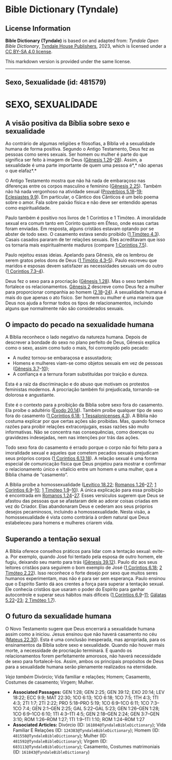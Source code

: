# Bible Dictionary (Tyndale)

## License Information

**Bible Dictionary (Tyndale)** is based on and adapted from: _Tyndale Open Bible Dictionary_, [Tyndale House Publishers](https://tyndaleopenresources.com/), 2023, which is licensed under a [CC BY-SA 4.0 license](https://creativecommons.org/licenses/by-sa/4.0/legalcode.en).

This markdown version is provided under the same license.



--------------------------------

## Sexo, Sexualidade (id: 481579)

SEXO, SEXUALIDADE
=================

A visão positiva da Bíblia sobre sexo e sexualidade
---------------------------------------------------

Ao contrário de algumas religiões e filosofias, a Bíblia vê a sexualidade humana de forma positiva. Segundo o Antigo Testamento, Deus fez as pessoas como seres sexuais. Ser homem ou mulher é parte do que significa ser feito à imagem de Deus ([Gênesis 1\.26](https://ref.ly/Gen1:26-Gen1:28)–[28](https://ref.ly/Gen1:26-Gen1:28)). Assim, a sexualidade é uma parte importante de quem uma pessoa é*,* não apenas o que elafaz*.*

O Antigo Testamento mostra que não há nada de embaraçoso nas diferenças entre os corpos masculino e feminino ([Gênesis 2\.25](https://ref.ly/Gen2:25)). Também não há nada vergonhoso na atividade sexual ([Provérbios 5\.18](https://ref.ly/Prov5:18-Prov5:19)–[19](https://ref.ly/Prov5:18-Prov5:19); [Eclesiastes 9\.9](https://ref.ly/Eccl9:9)). Em particular, o Cântico dos Cânticos é um belo poema sobre o amor. Fala sobre paixão física e não deve ser entendido apenas como espiritualidade.

Paulo também é positivo nos livros de 1 Coríntios e 1 Timóteo. A imoralidade sexual era comum tanto em Corinto quanto em Éfeso, onde essas cartas foram enviadas. Em resposta, alguns cristãos estavam optando por se abster de todo sexo. O casamento estava sendo proibido ([1 Timóteo 4\.3](https://ref.ly/1Tim4:3)). Casais casados pararam de ter relações sexuais. Eles acreditavam que isso os tornaria mais espiritualmente maduros (compare [1 Coríntios 7\.5](https://ref.ly/1Cor7:5)).

Paulo rejeitou essas ideias. Apelando para Gênesis, ele os lembrou de serem gratos pelos dons de Deus ([1 Timótio 4\.3–5](https://ref.ly/1Tim4:3-1Tim4:5)). Paulo escreveu que maridos e esposas devem satisfazer as necessidades sexuais um do outro ([1 Coríntios 7\.3–4](https://ref.ly/1Cor7:3-1Cor7:4)).

Deus fez o sexo para a procriação ([Gênesis 1\.28](https://ref.ly/Gen1:28)). Mas o sexo também fortalece os relacionamentos. [Gênesis 2](https://ref.ly/Gen2:1-Gen2:25) descreve como Deus fez a mulher para proporcionar companhia ao homem ([2\.18](https://ref.ly/Gen2:18-Gen2:24)–[24](https://ref.ly/Gen2:18-Gen2:24)). A sexualidade humana é mais do que apenas o ato físico. Ser homem ou mulher é uma maneira que Deus nos ajuda a formar todos os tipos de relacionamentos, incluindo alguns que normalmente não são considerados sexuais.

O impacto do pecado na sexualidade humana
-----------------------------------------

A Bíblia reconhece o lado negativo da natureza humana. Depois de descrever a bondade do sexo no plano perfeito de Deus, Gênesis explica como o sexo, assim como tudo o mais, foi corrompido pelo pecado:

* A nudez tornou\-se embaraçosa e assustadora;
* Homens e mulheres viam\-se como objetos sexuais em vez de pessoas ([Gênesis 3\.7](https://ref.ly/Gen3:7-Gen3:10)–[10](https://ref.ly/Gen3:7-Gen3:10));
* A confiança e a ternura foram substituídas por traição e dureza.

Esta é a raiz da discriminação e do abuso que motivam os protestos feministas modernos. A procriação também foi prejudicada, tornando\-se dolorosa e angustiante.

Este é o contexto para a proibição da Bíblia sobre sexo fora do casamento. Ela proíbe o adultério ([Êxodo 20\.14](https://ref.ly/Exod20:14)). Também proíbe qualquer tipo de sexo fora do casamento ([1 Coríntios 6\.18](https://ref.ly/1Cor6:18); [1 Tessalonicenses 4\.3](https://ref.ly/1Thess4:3)). A Bíblia não costuma explicar por que certas ações são proibidas. Mas, quando fornece razões para proibir relações extraconjugais, essas razões são muito informativas. Não se concentra nas consequências, como doenças ou gravidezes indesejadas, nem nas intenções por trás das ações.

Todo sexo fora do casamento é errado porque o corpo não foi feito para a imoralidade sexual e aqueles que cometem pecados sexuais prejudicam seus próprios corpos ([1 Coríntios 6\.13,18](https://ref.ly/1Cor6:13,1Cor6:18)). A relação sexual é uma forma especial de comunicação física que Deus projetou para mostrar e confirmar o relacionamento único e vitalício entre um homem e uma mulher, que a Bíblia chama de “casamento”.

A Bíblia proíbe a homossexualidade ([Levítico 18\.22](https://ref.ly/Lev18:22); [Romanos 1\.26](https://ref.ly/Rom1:26-Rom1:27)–[27](https://ref.ly/Rom1:26-Rom1:27); [1 Coríntios 6\.9](https://ref.ly/1Cor6:9-1Cor6:10)–[10](https://ref.ly/1Cor6:9-1Cor6:10); [1 Timóteo 1\.9](https://ref.ly/1Tim1:9-1Tim1:10)–[10](https://ref.ly/1Tim1:9-1Tim1:10)). A única explicação para essa proibição é encontrada em [Romanos 1\.24](https://ref.ly/Rom1:24-Rom1:27)–[27](https://ref.ly/Rom1:24-Rom1:27). Esses versículos sugerem que Deus se afastou das pessoas que se afastaram dele ao adorar coisas criadas em vez do Criador. Elas abandonaram Deus e cederam aos seus próprios desejos pecaminosos, incluindo a homossexualidade. Nesta visão, a homossexualidade é vista como contrária à ordem natural que Deus estabeleceu para homens e mulheres criarem vida.

Superando a tentação sexual
---------------------------

A Bíblia oferece conselhos práticos para lidar com a tentação sexual: evite\-a. Por exemplo, quando José foi tentado pela esposa de outro homem, ele fugiu, deixando seu manto para trás ([Gênesis 39\.12](https://ref.ly/Gen39:12)). Paulo diz aos seus leitores cristãos para seguirem o bom exemplo de José ([1 Coríntios 6\.18](https://ref.ly/1Cor6:18); [2 Timóteo 2\.22](https://ref.ly/2Tim2:22)). Isso reconhece o forte desejo por sexo que muitos seres humanos experimentam, mas não é para ser sem esperança. Paulo ensinou que o Espírito Santo dá aos crentes a força para superar a tentação sexual. Ele conhecia cristãos que usaram o poder do Espírito para ganhar autocontrole e superar seus hábitos mais difíceis ([1 Coríntios 6\.9](https://ref.ly/1Cor6:9-1Cor6:11)–[11](https://ref.ly/1Cor6:9-1Cor6:11); [Gálatas 5\.22](https://ref.ly/Gal5:22-Gal5:23)–[23](https://ref.ly/Gal5:22-Gal5:23); [2 Timóteo 1\.7](https://ref.ly/2Tim1:7)).

O futuro da sexualidade humana
------------------------------

O Novo Testamento sugere que Deus encerrará a sexualidade humana assim como a iniciou. Jesus ensinou que não haverá casamento no céu ([Mateus 22\.30](https://ref.ly/Matt22:30)). Esta é uma conclusão inesperada, mas apropriada, para os ensinamentos da Bíblia sobre sexo e sexualidade. Quando não houver mais morte, a necessidade de procriação terminará. E quando os relacionamentos forem perfeitamente amorosos, não haverá necessidade de sexo para fortalecê\-los. Assim, ambos os principais propósitos de Deus para a sexualidade humana serão plenamente realizados na eternidade.

*Veja também* Divórcio; Vida familiar e relações; Homem; Casamento, Costumes de casamento; Virgem; Mulher.

* **Associated Passages:** GEN 1:28; GEN 2:25; GEN 39:12; EXO 20:14; LEV 18:22; ECC 9:9; MAT 22:30; 1CO 6:13; 1CO 6:18; 1CO 7:5; 1TH 4:3; 1TI 4:3; 2TI 1:7; 2TI 2:22; PRO 5:18–PRO 5:19; 1CO 6:9–1CO 6:11; 1CO 7:3–1CO 7:4; GEN 2:1–GEN 2:25; GAL 5:22–GAL 5:23; GEN 1:26–GEN 1:28; 1CO 6:9–1CO 6:10; 1TI 4:3–1TI 4:5; GEN 2:18–GEN 2:24; GEN 3:7–GEN 3:10; ROM 1:26–ROM 1:27; 1TI 1:9–1TI 1:10; ROM 1:24–ROM 1:27
* **Associated Articles:** Divórcio (ID: `161804@TyndaleBibleDictionary`); Vida Familiar E Relações (ID: `124383@TyndaleBibleDictionary`); Homem (ID: `481558@TyndaleBibleDictionary`); Mulher (ID: `481592@TyndaleBibleDictionary`); Virgem (ID: `683113@TyndaleBibleDictionary`); Casamento, Costumes matrimoniais (ID: `161843@TyndaleBibleDictionary`)

